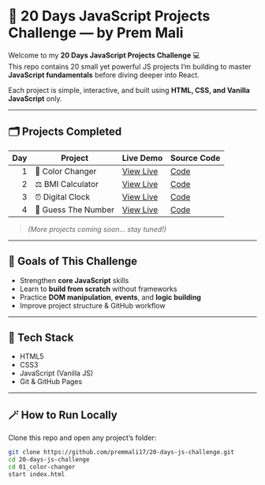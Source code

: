 # 🚀 20 Days JavaScript Projects Challenge — by Prem Mali

Welcome to my **20 Days JavaScript Projects Challenge** 💻  
This repo contains 20 small yet powerful JS projects I’m building to master **JavaScript fundamentals** before diving deeper into React.

Each project is simple, interactive, and built using **HTML, CSS, and Vanilla JavaScript** only.

---

## 🗂️ Projects Completed

| Day | Project | Live Demo | Source Code |
|----:|----------|------------|--------------|
| 1 | 🎨 Color Changer | [View Live](https://premmali17.github.io/20-days-js-challenge/01_color-changer/) | [Code](./01_color-changer) |
| 2 | ⚖️ BMI Calculator | [View Live](https://premmali17.github.io/20-days-js-challenge/02_BMI-Calculator/) | [Code](./02_BMI-Calculator) |
| 3 | ⏰ Digital Clock | [View Live](https://premmali17.github.io/20-days-js-challenge/03_Digital-Clock/) | [Code](./03_Digital-Clock) |
| 4 | 🎯 Guess The Number | [View Live](https://premmali17.github.io/20-days-js-challenge/04_Guess-Number/) | [Code](./04_Guess-Number) |

> *(More projects coming soon... stay tuned!)*

---

## 🧠 Goals of This Challenge
- Strengthen **core JavaScript** skills  
- Learn to **build from scratch** without frameworks  
- Practice **DOM manipulation**, **events**, and **logic building**  
- Improve project structure & GitHub workflow  

---

## 🧰 Tech Stack
- HTML5  
- CSS3  
- JavaScript (Vanilla JS)  
- Git & GitHub Pages  

---

## 🪄 How to Run Locally
Clone this repo and open any project’s folder:
```bash
git clone https://github.com/premmali17/20-days-js-challenge.git
cd 20-days-js-challenge
cd 01_color-changer
start index.html
